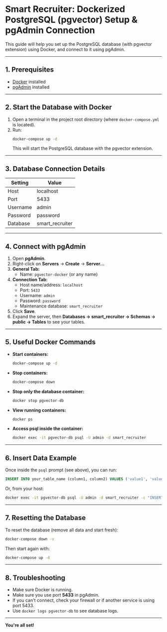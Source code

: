 # Smart Recruiter: Dockerized PostgreSQL (pgvector) Setup & pgAdmin Connection

This guide will help you set up the PostgreSQL database (with pgvector extension) using Docker, and connect to it using pgAdmin.

---

## 1. Prerequisites
- [Docker](https://www.docker.com/get-started) installed
- [pgAdmin](https://www.pgadmin.org/download/) installed

---

## 2. Start the Database with Docker

1. Open a terminal in the project root directory (where `docker-compose.yml` is located).
2. Run:
   ```sh
   docker-compose up -d
   ```
   This will start the PostgreSQL database with the pgvector extension.

---

## 3. Database Connection Details

| Setting   | Value           |
|-----------|----------------|
| Host      | localhost      |
| Port      | 5433           |
| Username  | admin          |
| Password  | password       |
| Database  | smart_recruiter|

---

## 4. Connect with pgAdmin

1. Open **pgAdmin**.
2. Right-click on **Servers** → **Create** → **Server...**
3. **General Tab:**
   - Name: `pgvector-docker` (or any name)
4. **Connection Tab:**
   - Host name/address: `localhost`
   - Port: `5433`
   - Username: `admin`
   - Password: `password`
   - Maintenance database: `smart_recruiter`
5. Click **Save**.
6. Expand the server, then **Databases → smart_recruiter → Schemas → public → Tables** to see your tables.

---

## 5. Useful Docker Commands

- **Start containers:**
  ```sh
  docker-compose up -d
  ```
- **Stop containers:**
  ```sh
  docker-compose down
  ```
- **Stop only the database container:**
  ```sh
  docker stop pgvector-db
  ```
- **View running containers:**
  ```sh
  docker ps
  ```
- **Access psql inside the container:**
  ```sh
  docker exec -it pgvector-db psql -U admin -d smart_recruiter
  ```

---

## 6. Insert Data Example

Once inside the `psql` prompt (see above), you can run:
```sql
INSERT INTO your_table_name (column1, column2) VALUES ('value1', 'value2');
```

Or, from your host:
```sh
docker exec -it pgvector-db psql -U admin -d smart_recruiter -c "INSERT INTO your_table_name (column1, column2) VALUES ('value1', 'value2');"
```

---

## 7. Resetting the Database

To reset the database (remove all data and start fresh):
```sh
docker-compose down -v
```
Then start again with:
```sh
docker-compose up -d
```

---

## 8. Troubleshooting
- Make sure Docker is running.
- Make sure you use port **5433** in pgAdmin.
- If you can't connect, check your firewall or if another service is using port 5433.
- Use `docker logs pgvector-db` to see database logs.

---

**You're all set!** 